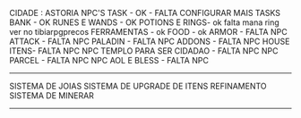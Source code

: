 CIDADE : ASTORIA
NPC'S
TASK - OK - FALTA CONFIGURAR MAIS TASKS
BANK - OK
RUNES E WANDS - OK 
POTIONS E RINGS- ok falta mana ring ver no tibiarpgprecos
FERRAMENTAS - ok
FOOD - ok
ARMOR - FALTA NPC
ATTACK - FALTA NPC
PALADIN - FALTA NPC
ADDONS - FALTA NPC
HOUSE ITENS- FALTA NPC
NPC TEMPLO PARA SER CIDADAO - FALTA NPC
NPC PARCEL - FALTA NPC
NPC AOL E BLESS - FALTA NPC

---

SISTEMA DE JOIAS
SISTEMA DE UPGRADE DE ITENS REFINAMENTO
SISTEMA DE MINERAR

---
